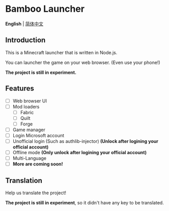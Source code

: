 # Bamboo Launcher

**English** | [简体中文](README-zh.md)

## Introduction

This is a Minecraft launcher that is written in Node.js.

You can launcher the game on your web browser. (Even use your phone!)

**The project is still in experiment.**

## Features

- [ ] Web browser UI
- [ ] Mod loaders
  - [ ] Fabric
  - [ ] Quilt
  - [ ] Forge
- [ ] Game manager
- [ ] Login Microsoft account
- [ ] Unofficial login (Such as authlib-injector) **(Unlock after logining your official account)**
- [ ] Offline mode **(Only unlock after logining your official account)**
- [ ] Multi-Language
- [ ] **More are coming soon!**

## Translation

Help us translate the project!

**The project is still in experiment**, so it didn't have any key to be translated.
